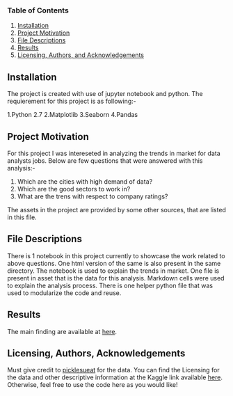 
### Table of Contents

1. [Installation](#installation)
2. [Project Motivation](#motivation)
3. [File Descriptions](#files)
4. [Results](#results)
5. [Licensing, Authors, and Acknowledgements](#licensing)


## Installation <a name="installation"></a>
The project is created with use of jupyter notebook and python.
The requierement for this project is as following:-

1.Python 2.7
2.Matplotlib
3.Seaborn
4.Pandas

## Project Motivation<a name="motivation"></a>
For this project I was intereseted in analyzing the trends in market for data analysts jobs.
Below are few questions that were answered with this analysis:-

1. Which are the cities with high demand of data?
2. Which are the good sectors to work in?
3. What are the trens with respect to company ratings?
	
The assets in the project are provided by some other sources, that are listed in this file.

## File Descriptions <a name="files"></a>
There is 1 notebook in this project currently to showcase the work related to above questions.
One html version of the same is also present in the same directory.
The notebook is used to explain the trends in market. One file is present in asset that is the data for this analysis.
Markdown cells were used to explain the analysis process. 
There is one helper python file that was used to modularize the code and reuse.

## Results<a name="results"></a>
The main finding are available at [here](https://medium.com/@regarmukesh3g/analysis-of-data-analyst-jobs-a931d0f66525).

## Licensing, Authors, Acknowledgements<a name="licensing"></a>

Must give credit to [picklesueat](https://github.com/picklesueat/) for the data.  You can find the Licensing for the data and other descriptive information at the Kaggle link available [here](https://www.kaggle.com/andrewmvd/data-analyst-jobs).  Otherwise, feel free to use the code here as you would like! 



